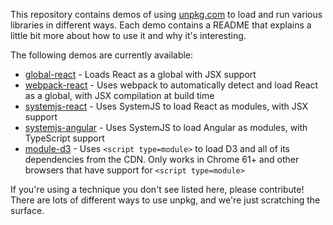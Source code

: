 This repository contains demos of using [unpkg.com](https://unpkg.com) to load and run various libraries in different ways. Each demo contains a README that explains a little bit more about how to use it and why it's interesting.

The following demos are currently available:

- [global-react](global-react) - Loads React as a global with JSX support
- [webpack-react](webpack-react) - Uses webpack to automatically detect and load React as a global, with JSX compilation at build time
- [systemjs-react](systemjs-react) - Uses SystemJS to load React as modules, with JSX support
- [systemjs-angular](systemjs-angular) - Uses SystemJS to load Angular as modules, with TypeScript support
- [module-d3](module-d3) - Uses `<script type=module>` to load D3 and all of its dependencies from the CDN. Only works in Chrome 61+ and other browsers that have support for `<script type=module>`

If you're using a technique you don't see listed here, please contribute! There are lots of different ways to use unpkg, and we're just scratching the surface.
